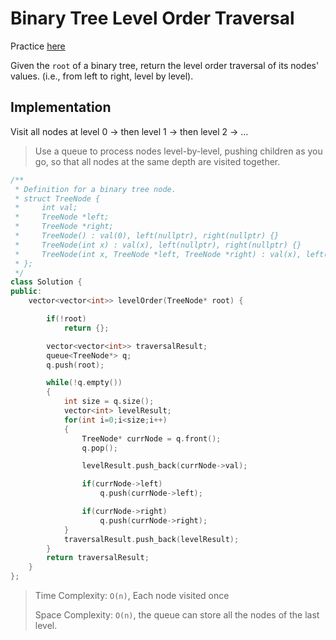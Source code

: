 # Binary Tree Level Order Traversal

Practice [here](https://leetcode.com/problems/binary-tree-level-order-traversal/description/)

Given the `root` of a binary tree, return the level order traversal of its nodes' values. (i.e., from left to right, level by level).


## Implementation

Visit all nodes at level 0 → then level 1 → then level 2 → …
> Use a queue to process nodes level-by-level, pushing children as you go, so that all nodes at the same depth are visited together.
```cpp
/**
 * Definition for a binary tree node.
 * struct TreeNode {
 *     int val;
 *     TreeNode *left;
 *     TreeNode *right;
 *     TreeNode() : val(0), left(nullptr), right(nullptr) {}
 *     TreeNode(int x) : val(x), left(nullptr), right(nullptr) {}
 *     TreeNode(int x, TreeNode *left, TreeNode *right) : val(x), left(left), right(right) {}
 * };
 */
class Solution {
public:
    vector<vector<int>> levelOrder(TreeNode* root) {

        if(!root)
            return {};

        vector<vector<int>> traversalResult;
        queue<TreeNode*> q;
        q.push(root);

        while(!q.empty())
        {
            int size = q.size();
            vector<int> levelResult;
            for(int i=0;i<size;i++)
            {
                TreeNode* currNode = q.front();
                q.pop();

                levelResult.push_back(currNode->val);

                if(currNode->left)
                    q.push(currNode->left);

                if(currNode->right)
                    q.push(currNode->right);
            }
            traversalResult.push_back(levelResult);
        }
        return traversalResult;
    }
};
```

> Time Complexity: `O(n)`, Each node visited once
>
> Space Complexity: `O(n)`, the queue can store all the nodes of the last level.